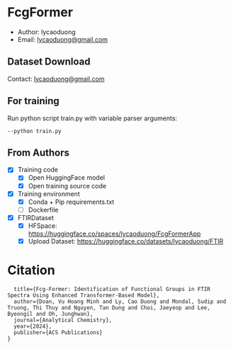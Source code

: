 # FcgFormer
- Author: lycaoduong
- Email: lycaoduong@gmail.com

## Dataset Download
Contact: lycaoduong@gmail.com

## For training
Run python script train.py with variable parser arguments:
```
--python train.py
```

## From Authors
- [x] Training code
    - [x] Open HuggingFace model
    - [x] Open training source code
- [x] Training environment
    - [x] Conda + Pip requirements.txt
    - [ ] Dockerfile
- [x] FTIRDataset
  - [x] HFSpace: https://huggingface.co/spaces/lycaoduong/FcgFormerApp 
  - [x] Upload Dataset: https://huggingface.co/datasets/lycaoduong/FTIR

# **Citation**
```@article{doan2024fcg,
  title={Fcg-Former: Identification of Functional Groups in FTIR Spectra Using Enhanced Transformer-Based Model},
  author={Doan, Vu Hoang Minh and Ly, Cao Duong and Mondal, Sudip and Truong, Thi Thuy and Nguyen, Tan Dung and Choi, Jaeyeop and Lee, Byeongil and Oh, Junghwan},
  journal={Analytical Chemistry},
  year={2024},
  publisher={ACS Publications}
}
